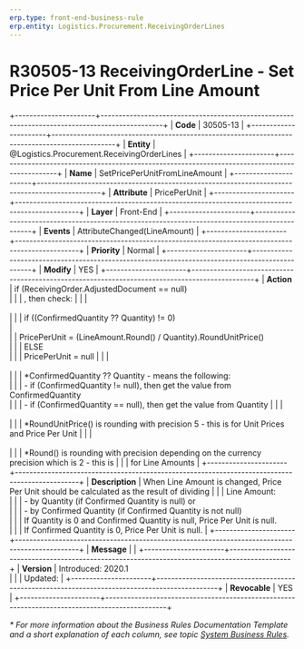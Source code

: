 ```yaml
---
erp.type: front-end-business-rule
erp.entity: Logistics.Procurement.ReceivingOrderLines
---
```


# R30505-13 ReceivingOrderLine - Set Price Per Unit From Line Amount
+----------------------+-----------------------------------------------------------------------------------------------+
| **Code**             | 30505-13                                                                                      |
+----------------------+-----------------------------------------------------------------------------------------------+
| **Entity**           | @Logistics.Procurement.ReceivingOrderLines                                                    |
+----------------------+-----------------------------------------------------------------------------------------------+
| **Name**             | SetPricePerUnitFromLineAmount                                                                 |
+----------------------+-----------------------------------------------------------------------------------------------+
| **Attribute**        | PricePerUnit                                                                                  |
+----------------------+-----------------------------------------------------------------------------------------------+
| **Layer**            | Front-End                                                                                     |
+----------------------+-----------------------------------------------------------------------------------------------+
| **Events**           | AttributeChanged(LineAmount)                                                                  |
+----------------------+-----------------------------------------------------------------------------------------------+
| **Priority**         | Normal                                                                                        |
+----------------------+-----------------------------------------------------------------------------------------------+
| **Modify**           | YES                                                                                           |
+----------------------+-----------------------------------------------------------------------------------------------+
| **Action**           | if (ReceivingOrder.AdjustedDocument == null)<br/>                                             |
|                      | , then check:                                                                                 |
|                      | <br/><br/>                                                                                    |
|                      | if ((ConfirmedQuantity ?? Quantity) != 0) <br/>                                               |       
|                      | PricePerUnit = (LineAmount.Round() / Quantity).RoundUnitPrice() <br/>                         | 
|                      | ELSE <br/>                                                                                    |
|                      | PricePerUnit = null                                                                           |
|                      | <br/><br/>                                                                                    |
|                      | \*ConfirmedQuantity ?? Quantity - means the following:<br/>                                   |
|                      | \- if (ConfirmedQuantity != null), then get the value from ConfirmedQuantity<br/>             |
|                      | \- if (ConfirmedQuantity == null), then get the value from Quantity                           |
|                      | <br/><br/>                                                                                    |
|                      | \*RoundUnitPrice() is rounding with precision 5 - this is for Unit Prices and Price Per Unit  |
|                      | <br/><br/>                                                                                    |
|                      | \*Round() is rounding with precision depending on the currency precision which is 2 - this is |
|                      | for Line Amounts                                                                              |
+----------------------+-----------------------------------------------------------------------------------------------+
| **Description**      | When Line Amount is changed, Price Per Unit should be calculated as the result of dividing    |
|                      | Line Amount:<br/>                                                                             | 
|                      | \- by Quantity (if Confirmed Quantity is null) or <br/>                                       |
|                      | \- by Confirmed Quantity (if Confirmed Quantity is not null) <br/>                            |
|                      | If Quantity is 0 and Confirmed Quantity is null, Price Per Unit is null.<br/>                 |
|                      | If Confirmed Quantity is 0, Price Per Unit is null.                                           |
+----------------------+-----------------------------------------------------------------------------------------------+
| **Message**          |                                                                                               |
+----------------------+-----------------------------------------------------------------------------------------------+
| **Version**          | Introduced: 2020.1 <br/>                                                                      |
|                      | Updated:                                                                                      |
+----------------------+-----------------------------------------------------------------------------------------------+
| **Revocable**        | YES                                                                                           |
+----------------------+-----------------------------------------------------------------------------------------------+

*\* For more information about the Business Rules Documentation Template and a short explanation of each column, see
topic [System Business Rules](../templates/template-description-system-business-rules.md).*
